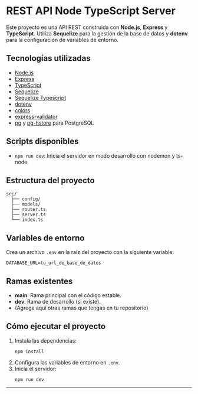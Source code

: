 # REST API Node TypeScript Server

Este proyecto es una API REST construida con **Node.js**, **Express** y **TypeScript**. Utiliza **Sequelize** para la gestión de la base de datos y **dotenv** para la configuración de variables de entorno.

## Tecnologías utilizadas

- [Node.js](https://nodejs.org/)
- [Express](https://expressjs.com/)
- [TypeScript](https://www.typescriptlang.org/)
- [Sequelize](https://sequelize.org/)
- [Sequelize Typescript](https://sequelize.org/master/manual/typescript.html)
- [dotenv](https://github.com/motdotla/dotenv)
- [colors](https://www.npmjs.com/package/colors)
- [express-validator](https://express-validator.github.io/)
- [pg](https://www.npmjs.com/package/pg) y [pg-hstore](https://www.npmjs.com/package/pg-hstore) para PostgreSQL

## Scripts disponibles

- `npm run dev`: Inicia el servidor en modo desarrollo con nodemon y ts-node.

## Estructura del proyecto

```
src/
  ├── config/
  ├── models/
  ├── router.ts
  ├── server.ts
  └── index.ts
```

## Variables de entorno

Crea un archivo `.env` en la raíz del proyecto con la siguiente variable:

```
DATABASE_URL=tu_url_de_base_de_datos
```

## Ramas existentes

- **main**: Rama principal con el código estable.
- **dev**: Rama de desarrollo (si existe).
- (Agrega aquí otras ramas que tengas en tu repositorio)

## Cómo ejecutar el proyecto

1. Instala las dependencias:
   ```
   npm install
   ```
2. Configura las variables de entorno en `.env`.
3. Inicia el servidor:
   ```
   npm run dev
   ```

---

